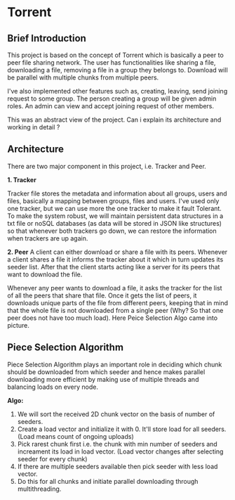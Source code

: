 # Torrent

## Brief Introduction

This project is based on the concept of Torrent which is basically a peer to peer file sharing network. The user has functionalities like sharing a file, downloading a file, removing a file in a group they belongs to. Download will be parallel with multiple chunks from multiple peers. 

I've also implemented other features such as, creating, leaving, send joining request to some group. The person creating a group will be given admin roles. An admin can view and accept joining request of other members.

This was an abstract view of the project. Can i explain its architecture and working in detail ?


## Architecture

There are two major component in this project, i.e. Tracker and Peer.

**1. Tracker**

Tracker file stores the metadata and information about all groups, users and files, basically a mapping between groups, files and users. I've used only one tracker, but we can use more the one tracker to make it fault Tolerant. To make the system robust, we will maintain persistent data structures in a txt file or noSQL databases (as data will be stored in JSON like structures) so that whenever both trackers go down, we can restore the information when trackers are up again.

**2. Peer**
A client can either download or share a file with its peers. Whenever a client shares a file it informs the tracker about it which in turn updates its seeder list. After that the client starts acting like a server for its peers that want to download the file.

Whenever any peer wants to download a file, it asks the tracker for the list of all the peers that share that file. Once it gets the list of peers, it downloads unique parts of the file from different peers, keeping that in mind that the whole file is not downloaded from a single peer (Why? So that one peer does not have too much load). Here Peice Selection Algo came into picture.


## Piece Selection Algorithm 

Piece Selection Algorithm plays an important role in deciding which chunk should be downloaded from which seeder and hence makes parallel downloading more efficient by making use of multiple threads and balancing loads on every node.  

**Algo:**
1. We will sort the received 2D chunk vector on the basis of number of seeders.
2. Create a load vector and initialize it with 0. It'll store load for all seeders. (Load means count of ongoing uploads) 
3. Pick rarest chunk first i.e. the chunk with min number of seeders and increament its load in load vector. (Load vector changes after selecting seeder for every chunk)
4. If there are multiple seeders available then pick seeder with less load vector.  
5. Do this for all chunks and initiate parallel downloading through multithreading.


